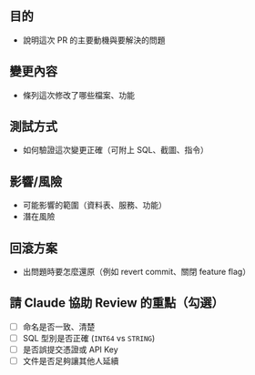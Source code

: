 ## 目的
- 說明這次 PR 的主要動機與要解決的問題

## 變更內容
- 條列這次修改了哪些檔案、功能

## 測試方式
- 如何驗證這次變更正確（可附上 SQL、截圖、指令）

## 影響/風險
- 可能影響的範圍（資料表、服務、功能）
- 潛在風險

## 回滾方案
- 出問題時要怎麼還原（例如 revert commit、關閉 feature flag）

## 請 Claude 協助 Review 的重點（勾選）
- [ ] 命名是否一致、清楚
- [ ] SQL 型別是否正確 (`INT64` vs `STRING`)
- [ ] 是否誤提交憑證或 API Key
- [ ] 文件是否足夠讓其他人延續

